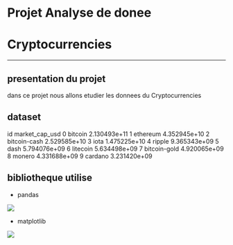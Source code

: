 # Projet Analyse de donee
# Cryptocurrencies

-----------------------------------------------------

## presentation du projet

dans ce projet nous allons etudier les donnees du Cryptocurrencies


## dataset
id	market_cap_usd
0	bitcoin	2.130493e+11
1	ethereum	4.352945e+10
2	bitcoin-cash	2.529585e+10
3	iota	1.475225e+10
4	ripple	9.365343e+09
5	dash	5.794076e+09
6	litecoin	5.634498e+09
7	bitcoin-gold	4.920065e+09
8	monero	4.331688e+09
9	cardano	3.231420e+09

## bibliotheque utilise

* pandas
<img src="https://seeklogo.com/images/P/pandas-logo-776F6D45BB-seeklogo.com.png">  

* matplotlib
<img src="https://miro.medium.com/max/1370/1*BLx1p0j0zVhPf_VC-OTwCQ.png">  


